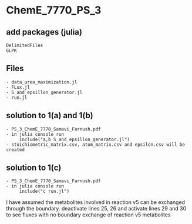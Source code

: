 # ChemE_7770_PS_3

## add packages (julia)
	DelimitedFiles
	GLPK
## Files
	- data_urea_maximization.jl
	- FLux.jl
	- S_and_epsillon_generator.jl
	- run.jl

## solution to 1(a) and 1(b)
	- PS_3_ChemE_7770_Samavi_Farnush.pdf
	- in julia console run
		 include("a,b S_and_epsillon_generator.jl")	
	- stoichiometric_matrix.csv, atom_matrix.csv and epsilon.csv will be created

## solution to 1(c)
	- PS_3_ChemE_7770_Samavi_Farnush.pdf
	- in julia console run
		 include("c run.jl")
I have assumed the metabolites involved in reaction v5 can be exchanged through the boundary.
deactivate lines 25, 26 and activate lines 29 and 30 to see fluxes with no boundary exchange of reaction v5 metabolites	
